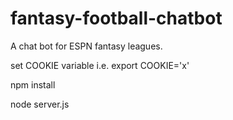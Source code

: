 # fantasy-football-chatbot
A chat bot for ESPN fantasy leagues.

set COOKIE variable
i.e.
export COOKIE='x'

npm install

node server.js
